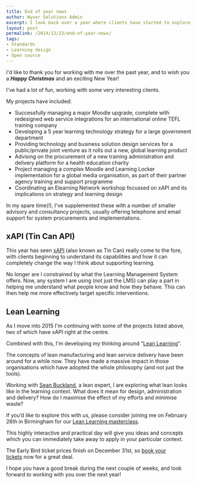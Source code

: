 ```yaml
---
title: End of year news
author: Wyver Solutions Admin
excerpt: I look back over a year where clients have started to explore what xAPI can mean to them, and forward to my exploration of "Lean Learning" with Sean Buckland.
layout: post
permalink: /2014/12/23/end-of-year-news/
tags:
- Standards
- Learning design
- Open source
---
```

I'd like to thank you for working with me over the past year, and to wish you a ***Happy Christmas*** and an exciting New Year!

I've had a lot of fun, working with some very interesting clients.

My projects have included:

  * Successfully managing a major Moodle upgrade, complete with redesigned web service integrations for an international online TEFL training company
  * Developing a 5 year learning technology strategy for a large government department
  * Providing technology and business solution design services for a public/private joint venture as it rolls out a new, global learning product
  * Advising on the procurement of a new training administration and delivery platform for a health education charity
  * Project managing a complex Moodle and Learning Locker implementation for a global media organisation, as part of their partner agency training and support programme
  * Coordinating an Elearning Network workshop focussed on xAPI and its implications on strategy and learning design

In my spare time(!), I've supplemented these with a number of smaller advisory and consultancy projects, usually offering telephone and email support for system procurements and implementations.

## xAPI (Tin Can API)

This year has seen <a href="{{ site.url }}/2014/06/12/exploring-the-potential-of-the-xapi-aka-tin-can-api/" target="_blank">xAPI</a> (also known as Tin Can) really come to the fore, with clients beginning to understand its capabilities and how it can completely change the way I think about supporting learning.

No longer are I constrained by what the Learning Management System offers. Now, any system I are using (not just the LMS) can play a part in helping me understand what people know and how they behave. This can then help me more effectively target specific interventions.

## Lean Learning

As I move into 2015 I'm continuing with some of the projects listed above, two of which have xAPI right at the centre.

Combined with this, I'm developing my thinking around &#8220;<a href="{{ site.url }}/category/training-education/learning/lean-learning/" target="_blank">Lean Learning</a>&#8220;.

The concepts of lean manufacturing and lean service delivery have been around for a while now. They have made a massive impact in those organisations which have adopted the whole philosophy (and not just the tools).

Working with <a href="{{ site.url }}/2014/12/21/introducing-sean-buckland/" target="_blank">Sean Buckland</a>, a lean expert, I are exploring what lean looks like in the learning context. What does it mean for design, administration and delivery? How do I maximise the effect of my efforts and minimise waste?

If you&#8217;d like to explore this with us, please consider joining me on February 26th in Birmingham for our <a href="https://www.eventbrite.co.uk/e/lean-learning-masterclass-tickets-14661080687?ref=elink" target="_blank">Lean Learning masterclass</a>.

This highly interactive and practical day will give you ideas and concepts which you can immediately take away to apply in your particular context.

The Early Bird ticket prices finish on December 31st, so <a href="https://www.eventbrite.co.uk/e/lean-learning-masterclass-tickets-14661080687?ref=elink" target="_blank">book your tickets</a> now for a great deal.

I hope you have a good break during the next couple of weeks, and look forward to working with you over the next year!
